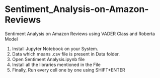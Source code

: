 # Sentiment_Analysis-on-Amazon-Reviews
Sentiment Analysis on Amazon Reviews using VADER Class and Roberta Model

1) Install Jupyter Notebook on your System.
2) Data which means .csv file is present in Data folder.
3) Open Sentiment Analysis.ipynb file
4) Install all the libraries mentioned in the File
5) Finally, Run every cell one by one using SHIFT+ENTER
